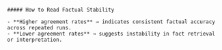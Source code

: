 
    ##### How to Read Factual Stability

    - **Higher agreement rates** → indicates consistent factual accuracy across repeated runs.  
    - **Lower agreement rates** → suggests instability in fact retrieval or interpretation.  
    